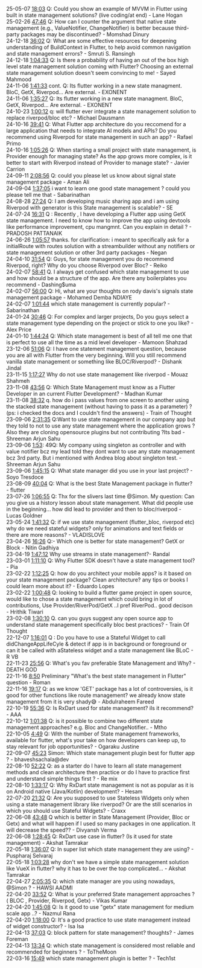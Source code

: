 25-05-07 [18:03](https://www.youtube.com/watch?v=CqmhwUnesvQ&t=18m03s) Q: Could you show an example of MVVM in Flutter using built in state management solutions? (live coding/at end) - Lane Hogan  
25-02-26 [47:46](https://www.youtube.com/watch?v=wn_g2Z6RaZ8&t=47m46s) Q: How can I counter the argument that native state management (e.g., ValueNotifier, ChangeNotifier) is better because third-party packages may be discontinued? - Momshad Dinury  
24-12-18 [36:02](https://www.youtube.com/watch?v=kMVayNJwtsU&t=36m02s) Q: What are some effective resources for deepening understanding of BuildContext in Flutter, to help avoid common navigation and state management errors? - Smruti S. Ransingh  
24-12-18 [1:04:33](https://www.youtube.com/watch?v=kMVayNJwtsU&t=1h04m33s) Q: Is there a probability of having an out of the box high level state management solution coming with Flutter? Choosing an external state management solution doesn't seem convincing to me! - Sayed Mahmood  
24-11-06 [1:41:33](https://www.youtube.com/watch?v=txmWGhgPKuU&t=1h41m33s) cont. Q: Its flutter working in a new state managment. BloC, GetX, Riverpod... Are external. - EXONENT  
24-11-06 [1:35:27](https://www.youtube.com/watch?v=txmWGhgPKuU&t=1h35m27s) Q: Its flutter working in a new state managment. BloC, GetX, Riverpod... Are external. - EXONENT  
24-10-23 [1:00:12](https://www.youtube.com/watch?v=u1vv_9TgEvU&t=1h00m12s) q: will flutter ever integrate a state management solution to replace riverpod/bloc etc? - Michael Dausmann  
24-10-16 [39:41](https://www.youtube.com/watch?v=NUovKv3Sywo&t=39m41s) Q: What Flutter app architecture do you reccomend for a large application that needs to integrate AI models and APIs? Do you recommend using Riverpod for state management in such an app? - Rafael Primo  
24-10-16 [1:05:26](https://www.youtube.com/watch?v=NUovKv3Sywo&t=1h05m26s) Q: When starting a small project with state management, is Provider enough for managing state? As the app grows more complex, is it better to start with Riverpod instead of Provider to manage state? - Javier Carrion  
24-09-11 [2:08:56](https://www.youtube.com/watch?v=LbpboHb49PM&t=2h08m56s) Q: could you please let us know about signal state management package - Aman Ali  
24-09-04 [1:37:05](https://www.youtube.com/watch?v=LNtDRO0UrKs&t=1h37m05s) i want to learn one good state management ? could you please tell me that - Sabarinathan  
24-08-28 [27:24](https://www.youtube.com/watch?v=AibrECd4gpg&t=27m24s) Q: I am developing music sharing app and i am using Riverpod with generator is this State management is scalable? - SE  
24-07-24 [16:31](https://www.youtube.com/watch?v=mMv9wRcKZrw&t=16m31s) Q : Recently , I have developing a Flutter app using GetX state management. I need to know how to improve the app using devtools like performance improvement, cpu mangmnt. Can you explain in detail ? - PRADOSH PATTANAIK  
24-06-26 [1:05:57](https://www.youtube.com/watch?v=X0bin1qozYg&t=1h05m57s) thanks. for clarification: i meant to specifically ask for a initialRoute with routes solution with a streambuilder without any notifiers or state management solution or other 3rd party packages - Negan  
24-04-10 [31:54](https://www.youtube.com/watch?v=Logu_cx_qck&t=31m54s) Q: Guys, for state management you do recommend Riverpod, right? Why do you choose Riverpod over Bloc? - Reiko  
24-02-07 [58:41](https://www.youtube.com/watch?v=BifB5D3VCno&t=58m41s) Q. I always get confused which state management to use and how should be a structure of the app. Are there any boilerplates you recommend - Dashing$uma  
24-02-07 [56:00](https://www.youtube.com/watch?v=BifB5D3VCno&t=56m00s) Q: Hi, what are your thoughts on rody davis's signals state management package - Mohamed Demba NDIAYE  
24-02-07 [1:01:44](https://www.youtube.com/watch?v=BifB5D3VCno&t=1h01m44s) which state management is currently popular? - Sabarinathan  
24-01-24 [30:46](https://www.youtube.com/watch?v=tVAqEC8R3Q8&t=30m46s) Q: For complex and larger projects, Do you guys select a state management type depending on the project or stick to one you like? - Alex Price  
24-01-10 [1:44:24](https://www.youtube.com/watch?v=4YQG41-cLu4&t=1h44m24s) Q: Which state management is best of all tell me one that is perfect to use all the time as a mid level developer - Mamoon Shahzad  
23-12-06 [51:06](https://www.youtube.com/watch?v=TaHhT1QdYUM&t=51m06s) Q: I have one statement management question, because you are all with Flutter from the very beginning. Will you still recommend vanilla state management or something like BLOC/Riverpod? - Dishank Jindal  
23-11-15 [1:17:27](https://www.youtube.com/watch?v=1JuZCCbJma8&t=1h17m27s) Why do not use state management like riverpod - Mouaz Shahmeh  
23-11-08 [43:56](https://www.youtube.com/watch?v=UDWFxhobzhA&t=43m56s) Q: Which State Management must know as a Flutter Developer in an current Flutter Development? - Madhan Kumar  
23-11-08 [38:32](https://www.youtube.com/watch?v=UDWFxhobzhA&t=38m32s) q. how do i pass values from one screen to another using the stacked state management (without having to pass it as a parameter) ?(ps: i checked the docs and I couldn't find the answers) - Train of Thought  
23-09-06 [2:31:35](https://www.youtube.com/watch?v=YLXj6w4UoBg&t=2h31m35s) Q:Want to use state management in our company app but they told to not to use any state management where the application grows ? Also they are cloning opensource plugins but not contributing ?Its bad - Shreeman Arjun Sahu  
23-09-06 [1:53](https://www.youtube.com/watch?v=YLXj6w4UoBg&t=1m53s): 49Q: My company using singleton as controller and with value notifier bcz my lead told they dont want to use any state management bcz 3rd party. But i mentioned with Andrea blog about singleton test. - Shreeman Arjun Sahu  
23-09-06 [1:45:15](https://www.youtube.com/watch?v=YLXj6w4UoBg&t=1h45m15s) Q: What state manager did you use in your last project? - Soyo Tresdoce  
23-08-09 [40:04](https://www.youtube.com/watch?v=24f0lGSubTs&t=40m04s) Q: What is the best State Management package in flutter? - flutter  
23-07-26 [1:06:55](https://www.youtube.com/watch?v=fbhs2DaJrNE&t=1h06m55s) Q: Thx for the slivers last time @Simon. My question: Can you give us a history lesson about state management. What did people use in the beginning... how did lead to provider and then to bloc/riverpod - Lucas Goldner  
23-05-24 [1:41:32](https://www.youtube.com/watch?v=1KWCr7_pbTo&t=1h41m32s) Q: if we use state management (flutter_bloc, riverpod etc) why do we need stateful widgets? only for animations and text fields or there are more reasons? - VLADISLOVE  
23-04-26 [16:26](https://www.youtube.com/watch?v=4_mXPyNp-bE&t=16m26s) Q:- Which one is better for state management? GetX or Block - Nitin Gadhiya  
23-04-19 [1:47:12](https://www.youtube.com/watch?v=q1-uTHVmHQE&t=1h47m12s) Why use streams in state management?- Randal  
23-03-01 [1:11:10](https://www.youtube.com/watch?v=lbpp_Jj55Ns&t=1h11m10s) Q: Why Flutter SDK doesn't have a state management tool? - Pia  
23-02-22 [1:12:25](https://www.youtube.com/watch?v=syuJyXmliWY&t=1h12m25s) Q: how do you architect your mobile apps? is it based on your state management package? Clean architecture? any tips or books I could learn more about it? - Eduardo Lopes  
23-02-22 [1:00:48](https://www.youtube.com/watch?v=syuJyXmliWY&t=1h00m48s) Q: looking to build a flutter game project in open source, would like to chose a state management which could bring in lot of contributions, Use Provider/RiverPod/GetX ..I pref RiverPod.. good decison - Hrithik Tiwari  
23-02-08 [1:30:10](https://www.youtube.com/watch?v=8KV2JHe5Nko&t=1h30m10s) Q. can you guys suggest any open source app to understand state management specifically bloc best practices? - Train Of Thought  
22-12-07 [1:16:01](https://www.youtube.com/watch?v=RTA5S-KEfAc&t=1h16m01s) Q : Do you have to use a Stateful Widget to call didChangeAppLifeCyle & detect if app is in background or foreground or can it be called with aStateless widget and a state management like BLoC - R VB  
22-11-23 [25:56](https://www.youtube.com/watch?v=jp3IkX-NNzA&t=25m56s) Q: What's you fav preferable State Management and Why? - DEATH GOD  
22-11-16 [8:50](https://www.youtube.com/watch?v=dTzWYqr3q68&t=8m50s) Preliminary "What's the best state management in Flutter" question - Roman  
22-11-16 [19:17](https://www.youtube.com/watch?v=dTzWYqr3q68&t=19m17s) Q: as we know 'GET' package has a lot of controversies, is it good for other functions like route management? we already know state management from it is very shady😅 - Abdulraheem Fareed  
22-10-19 [55:36](https://www.youtube.com/watch?v=wRcQ4kekKZg&t=55m36s) Q: Is RxDart used for state management? iIs it recommend? - AAA  
22-10-12 [1:01:38](https://www.youtube.com/watch?v=W1_HcqpDWsI&t=1h01m38s) Q: is it possible to combine two different state management approaches? e.g. Bloc and ChangeNotifier.. - Mtho  
22-10-05 [4:49](https://www.youtube.com/watch?v=FzTM-8RkfVI&t=4m49s) Q: With the number of State management frameworks, available for flutter, what's your take on how developers can keep up, to stay relevant for job opportunities? - Ogaraku Justine  
22-09-07 [45:23](https://www.youtube.com/watch?v=njScN8BuFdw&t=45m23s) Simon: Which state management plugin best for flutter app ? - bhaveshsachala@dev  
22-08-10 [52:22](https://www.youtube.com/watch?v=uelIeFFSrIM&t=52m22s) Q: as a starter do I have to learn all state management methods and clean architecture then practice or do I have to practice first and understand simple things first ? - Re mix  
22-08-10 [1:33:17](https://www.youtube.com/watch?v=uelIeFFSrIM&t=1h33m17s) Q: Why RxDart state management is not as popular as it is on Android native (Java/Kotlin) development? - Hesam  
22-07-20 [21:32](https://www.youtube.com/watch?v=b3jkAEKSJnA&t=21m32s) Q: Are you supposed to use Stateless Widgets only when using a state management library like riverpod? Or are the still scenarios in which you should use Stateful Widgets? - Craxx  
22-06-08 [43:48](https://www.youtube.com/watch?v=tnxF98_DuY8&t=43m48s) Q which is better in State Management (Provider, Bloc or Getx) and what will happen if I used so many packages in one application. It will decrease the speed?? - Divyansh Verma  
22-06-08 [1:28:45](https://www.youtube.com/watch?v=tnxF98_DuY8&t=1h28m45s) Q: RxDart use case in flutter? (Is it used for state management) - Akshat Tamrakar  
22-05-18 [1:36:07](https://www.youtube.com/watch?v=gJFI7rrJD6Y&t=1h36m07s) Q: In super list which state management they are using? - Puspharaj Selvaraj  
22-05-18 [1:03:28](https://www.youtube.com/watch?v=gJFI7rrJD6Y&t=1h03m28s) why don't we have a simple state management solution like VueX in flutter? why it has to be over the top complicated... - Akshat Tamrakar  
22-04-27 [2:05:35](https://www.youtube.com/watch?v=hVLUCSfZOfY&t=2h05m35s) Q: which state manager are you using nowadays, @Simon ? - HAWSI AADMI  
22-04-20 [33:52](https://www.youtube.com/watch?v=3wldHrOdQ1w&t=33m52s) Q: What is your preferred State management approaches ? ( BLOC , Provider, Riverpod, Getx) - Vikas Kumar  
22-04-20 [1:45:08](https://www.youtube.com/watch?v=3wldHrOdQ1w&t=1h45m08s) Q: Is it good to use "getx" state management for medium scale app ..? - Nazmul Rana  
22-04-20 [1:18:00](https://www.youtube.com/watch?v=3wldHrOdQ1w&t=1h18m00s) Q: It's a good practice to use state management instead of widget constructor? - Isa Isa  
22-04-13 [37:03](https://www.youtube.com/watch?v=eTD2J2HYA94&t=37m03s) Q: block pattern for state management? thoughts? - James Foreman  
22-04-13 [13:34](https://www.youtube.com/watch?v=eTD2J2HYA94&t=13m34s) Q: which state management is considered most reliable and recommended for beginners ? - ToTheMoon  
22-03-16 [15:49](https://www.youtube.com/watch?v=LkVmejdtlFY&t=15m49s) which state management plugin is better ? - Tech1st  
